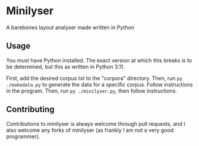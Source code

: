 # Minilyser
A barebones layout analyser made written in Python

## Usage

You must have Python installed. The exact version at which this breaks is to be determined, but this as written in Python 3.11.

First, add the desired corpus txt to the "corpora" directory.
Then, run `py ./makedata.py` to generate the data for a specific corpus. Follow instructions in the program.
Then, run `py ./minilyser.py`, then follow instructions.

## Contributing

Contributions to minilyser is always welcome through pull requests, and I also welcome any forks of minilyser (as frankly I am not a very good programmer).
